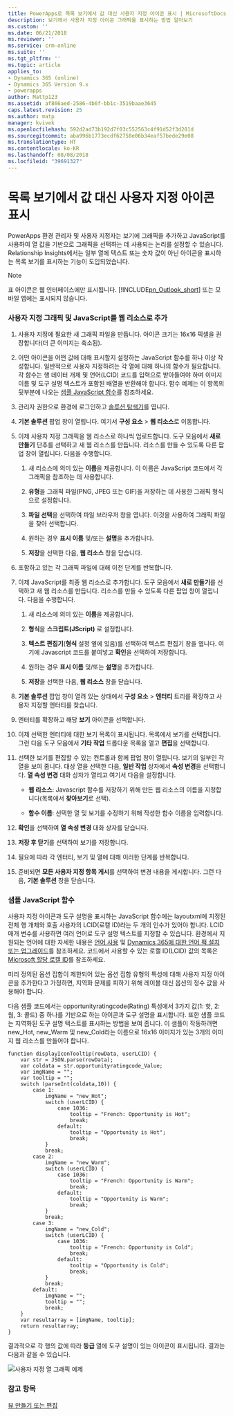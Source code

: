 ```yaml
---
title: PowerApps로 목록 보기에서 값 대신 사용자 지정 아이콘 표시 | MicrosoftDocs
description: 보기에서 사용자 지정 아이콘 그래픽을 표시하는 방법 알아보기
ms.custom: ''
ms.date: 06/21/2018
ms.reviewer: ''
ms.service: crm-online
ms.suite: ''
ms.tgt_pltfrm: ''
ms.topic: article
applies_to:
- Dynamics 365 (online)
- Dynamics 365 Version 9.x
- powerapps
author: Mattp123
ms.assetid: af866aed-2586-4b6f-bb1c-3519baae3645
caps.latest.revision: 25
ms.author: matp
manager: kvivek
ms.openlocfilehash: 592d2ad73b192d7f03c552563c4f91d52f3d201d
ms.sourcegitcommit: aba996b1773ecdf62758e06b34eaf57bede29e08
ms.translationtype: HT
ms.contentlocale: ko-KR
ms.lasthandoff: 08/08/2018
ms.locfileid: "39691327"
---
```

# <a name="display-custom-icons-instead-of-values-in-list-views"></a>목록 보기에서 값 대신 사용자 지정 아이콘 표시

<a name="GridIcons"></a>   

 PowerApps 환경 관리자 및 사용자 지정자는 보기에 그래픽을 추가하고 JavaScript를 사용하여 열 값을 기반으로 그래픽을 선택하는 데 사용되는 논리를 설정할 수 있습니다. Relationship Insights에서는 일부 열에 텍스트 또는 숫자 값이 아닌 아이콘을 표시하는 목록 보기를 표시하는 기능이 도입되었습니다. 
  
> [!NOTE]
>  표 아이콘은 웹 인터페이스에만 표시됩니다. [!INCLUDE[pn_Outlook_short](../../includes/pn-outlook-short.md)] 또는 모바일 앱에는 표시되지 않습니다.  
  
### <a name="add-custom-graphics-and-javascript-as-web-resources"></a>사용자 지정 그래픽 및 JavaScript를 웹 리소스로 추가  
  
1.  사용자 지정에 필요한 새 그래픽 파일을 만듭니다. 아이콘 크기는 16x16 픽셀을 권장합니다(더 큰 이미지는 축소됨).  
  
2.  어떤 아이콘을 어떤 값에 대해 표시할지 설정하는 JavaScript 함수를 하나 이상 작성합니다. 일반적으로 사용자 지정하려는 각 열에 대해 하나의 함수가 필요합니다. 각 함수는 행 데이터 개체 및 언어(LCID) 코드를 입력으로 받아들여야 하며 이미지 이름 및 도구 설명 텍스트가 포함된 배열을 반환해야 합니다. 함수 예제는 이 항목의 뒷부분에 나오는 [샘플 JavaScript 함수](#SampleJavascript)를 참조하세요.  
  
3.  관리자 권한으로 환경에 로그인하고 [솔루션 탐색기](../model-driven-apps/advanced-navigation.md#solution-explorer)를 엽니다.  
  
4.  **기본 솔루션** 팝업 창이 열립니다. 여기서 **구성 요소** > **웹 리소스**로 이동합니다.  
  
5.  이제 사용자 지정 그래픽을 웹 리소스로 하나씩 업로드합니다. 도구 모음에서 **새로 만들기** 단추를 선택하고 새 웹 리소스를 만듭니다. 리소스를 만들 수 있도록 다른 팝업 창이 열립니다. 다음을 수행합니다.  
  
    1.  새 리소스에 의미 있는 **이름**을 제공합니다. 이 이름은 JavaScript 코드에서 각 그래픽을 참조하는 데 사용합니다.  
  
    2.  **유형**을 그래픽 파일(PNG, JPEG 또는 GIF)을 저장하는 데 사용한 그래픽 형식으로 설정합니다.  
  
    3.  **파일 선택**을 선택하여 파일 브라우저 창을 엽니다. 이것을 사용하여 그래픽 파일을 찾아 선택합니다.  
  
    4.  원하는 경우 **표시 이름** 및/또는 **설명**을 추가합니다.  
  
    5.  **저장**을 선택한 다음, **웹 리소스** 창을 닫습니다.  
  
6.  포함하고 있는 각 그래픽 파일에 대해 이전 단계를 반복합니다.  
  
7.  이제 JavaScript를 최종 웹 리소스로 추가합니다. 도구 모음에서 **새로 만들기**를 선택하고 새 웹 리소스를 만듭니다. 리소스를 만들 수 있도록 다른 팝업 창이 열립니다. 다음을 수행합니다.  
  
    1.  새 리소스에 의미 있는 **이름**을 제공합니다.  
  
    2.  **형식**을 **스크립트(JScript)** 로 설정합니다.  
  
    3.  **텍스트 편집기**(**형식** 설정 옆에 있음)를 선택하여 텍스트 편집기 창을 엽니다. 여기에 Javascript 코드를 붙여넣고 **확인**을 선택하여 저장합니다.  
  
    4.  원하는 경우 **표시 이름** 및/또는 **설명**을 추가합니다.  
  
    5.  **저장**을 선택한 다음, **웹 리소스** 창을 닫습니다.  
  
8.  **기본 솔루션** 팝업 창이 열려 있는 상태에서 **구성 요소** > **엔터티** 트리를 확장하고 사용자 지정할 엔터티를 찾습니다.  
  
9. 엔터티를 확장하고 해당 **보기** 아이콘을 선택합니다.  
  
10. 이제 선택한 엔터티에 대한 보기 목록이 표시됩니다. 목록에서 보기를 선택합니다. 그런 다음 도구 모음에서 **기타 작업** 드롭다운 목록을 열고 **편집**을 선택합니다.  
  
11. 선택한 보기를 편집할 수 있는 컨트롤과 함께 팝업 창이 열립니다. 보기의 일부인 각 열을 보여 줍니다. 대상 열을 선택한 다음, **일반 작업** 상자에서 **속성 변경**을 선택합니다. **열 속성 변경** 대화 상자가 열리고 여기서 다음을 설정합니다.  
  
    - **웹 리소스**: Javascript 함수를 저장하기 위해 만든 웹 리소스의 이름을 지정합니다(목록에서 **찾아보기**로 선택).  
  
    - **함수 이름**: 선택한 열 및 보기를 수정하기 위해 작성한 함수 이름을 입력합니다.  
  
12. **확인**을 선택하여 **열 속성 변경** 대화 상자를 닫습니다.  
  
13. **저장 후 닫기**를 선택하여 보기를 저장합니다.  
  
14. 필요에 따라 각 엔터티, 보기 및 열에 대해 이러한 단계를 반복합니다.  
  
15. 준비되면 **모든 사용자 지정 항목 게시**를 선택하여 변경 내용을 게시합니다. 그런 다음, **기본 솔루션** 창을 닫습니다.  
  
<a name="SampleJavascript"></a>   

### <a name="sample-javascript-function"></a>샘플 JavaScript 함수  
 사용자 지정 아이콘과 도구 설명을 표시하는 JavaScript 함수에는 layoutxml에 지정된 전체 행 개체와 호출 사용자의 LCID(로캘 ID)라는 두 개의 인수가 있어야 합니다. LCID 매개 변수를 사용하면 여러 언어로 도구 설명 텍스트를 지정할 수 있습니다. 환경에서 지원되는 언어에 대한 자세한 내용은 [언어 사용](https://docs.microsoft.com/dynamics365/customer-engagement/admin/enable-languages) 및 [Dynamics 365에 대한 언어 팩 설치 또는 업그레이드](https://technet.microsoft.com/library/hh699674.aspx)를 참조하세요. 코드에서 사용할 수 있는 로캘 ID(LCID) 값의 목록은 [Microsoft 할당 로캘 ID](https://go.microsoft.com/fwlink/?linkid=829588)를 참조하세요.

  
 미리 정의된 옵션 집합이 제한되어 있는 옵션 집합 유형의 특성에 대해 사용자 지정 아이콘을 추가한다고 가정하면, 지역화 문제를 피하기 위해 레이블 대신 옵션의 정수 값을 사용해야 합니다.  
  
 다음 샘플 코드에서는 opportunityratingcode(Rating) 특성에서 3가지 값(1: 핫, 2: 웜, 3: 콜드) 중 하나를 기반으로 하는 아이콘과 도구 설명을 표시합니다. 또한 샘플 코드는 지역화된 도구 설명 텍스트를 표시하는 방법을 보여 줍니다. 이 샘플이 작동하려면 new_Hot, new_Warm 및 new_Cold라는 이름으로 16x16 이미지가 있는 3개의 이미지 웹 리소스를 만들어야 합니다.  
  
```  
function displayIconTooltip(rowData, userLCID) {      
    var str = JSON.parse(rowData);  
    var coldata = str.opportunityratingcode_Value;  
    var imgName = "";  
    var tooltip = "";  
    switch (parseInt(coldata,10)) { 
        case 1:  
            imgName = "new_Hot";  
            switch (userLCID) {  
                case 1036:  
                    tooltip = "French: Opportunity is Hot";  
                    break;  
                default:  
                    tooltip = "Opportunity is Hot";  
                    break;  
            }  
            break;  
        case 2:  
            imgName = "new_Warm";  
            switch (userLCID) {  
                case 1036:  
                    tooltip = "French: Opportunity is Warm";  
                    break;  
                default:  
                    tooltip = "Opportunity is Warm";  
                    break;  
            }  
            break;  
        case 3:  
            imgName = "new_Cold";  
            switch (userLCID) {  
                case 1036:  
                    tooltip = "French: Opportunity is Cold";  
                    break;  
                default:  
                    tooltip = "Opportunity is Cold";  
                    break;  
            }  
            break;  
        default:  
            imgName = "";  
            tooltip = "";  
            break;  
    }  
    var resultarray = [imgName, tooltip];  
    return resultarray;  
}  
```  
  
 결과적으로 각 행의 값에 따라 **등급** 열에 도구 설명이 있는 아이콘이 표시됩니다. 결과는 다음과 같을 수 있습니다.  
  
 ![사용자 지정 열 그래픽 예제](media/custom-column-graphics-example.png "사용자 지정 열 그래픽 예제")  
 
 ### <a name="see-also"></a>참고 항목
 [뷰 만들기 또는 편집](../model-driven-apps/create-edit-views.md)
